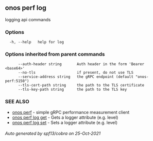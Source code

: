 ## onos perf log

logging api commands

### Options

```
  -h, --help   help for log
```

### Options inherited from parent commands

```
      --auth-header string       Auth header in the form 'Bearer <base64>'
      --no-tls                   if present, do not use TLS
      --service-address string   the gRPC endpoint (default "onos-perf:5150")
      --tls-cert-path string     the path to the TLS certificate
      --tls-key-path string      the path to the TLS key
```

### SEE ALSO

* [onos perf](onos_perf.md)	 - simple gRPC performance measurement client
* [onos perf log get](onos_perf_log_get.md)	 - Gets a logger attribute (e.g. level)
* [onos perf log set](onos_perf_log_set.md)	 - Sets a logger attribute (e.g. level)

###### Auto generated by spf13/cobra on 25-Oct-2021
